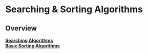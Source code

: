 # Searching & Sorting Algorithms

## Overview

**[Searching Algorithms](./01-searching/README.md)**  
**[Basic Sorting Algorithms](./02-basic-sorting/README.md)**
